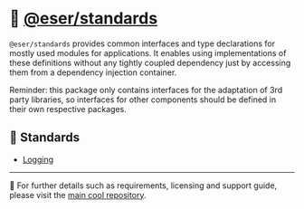 # 📑 [@eser/standards](./)

`@eser/standards` provides common interfaces and type declarations for mostly
used modules for applications. It enables using implementations of these
definitions without any tightly coupled dependency just by accessing them from a
dependency injection container.

Reminder: this package only contains interfaces for the adaptation of 3rd party
libraries, so interfaces for other components should be defined in their own
respective packages.

## 📕 Standards

- [Logging](logging.ts)

---

🔗 For further details such as requirements, licensing and support guide, please
visit the [main cool repository](https://github.com/eser/cool).
